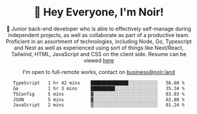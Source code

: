 <div align="center">

<h1 align="center">👋 Hey Everyone, I'm Noir! </h1>
  
<p>
  
 🎉 Junior back-end developer who is able to effectively self-manage during independent projects, as well as collaborate as part of a productive team. Proficient in an assortment of technologies, including Node, Go, Typescript and Nest as well as experienced using sort of things like Next/React, Tailwind, HTML, JavaScript and CSS on the client side. Resume can be viewed [here](https://cdn.noir.land/resume)

</p>
   
<p align="center">

  I'm open to full-remote works, contact on [business@noir.land](mailto:business@noir.land) 
 
 </p>
   

  
<!--START_SECTION:waka-->

```txt
TypeScript   1 hr 42 mins    ██████████████░░░░░░░░░░░   56.60 %
Go           1 hr 3 mins     █████████░░░░░░░░░░░░░░░░   35.34 %
TSConfig     5 mins          ▓░░░░░░░░░░░░░░░░░░░░░░░░   03.03 %
JSON         5 mins          ▓░░░░░░░░░░░░░░░░░░░░░░░░   02.80 %
JavaScript   2 mins          ▒░░░░░░░░░░░░░░░░░░░░░░░░   01.24 %
```

<!--END_SECTION:waka-->
